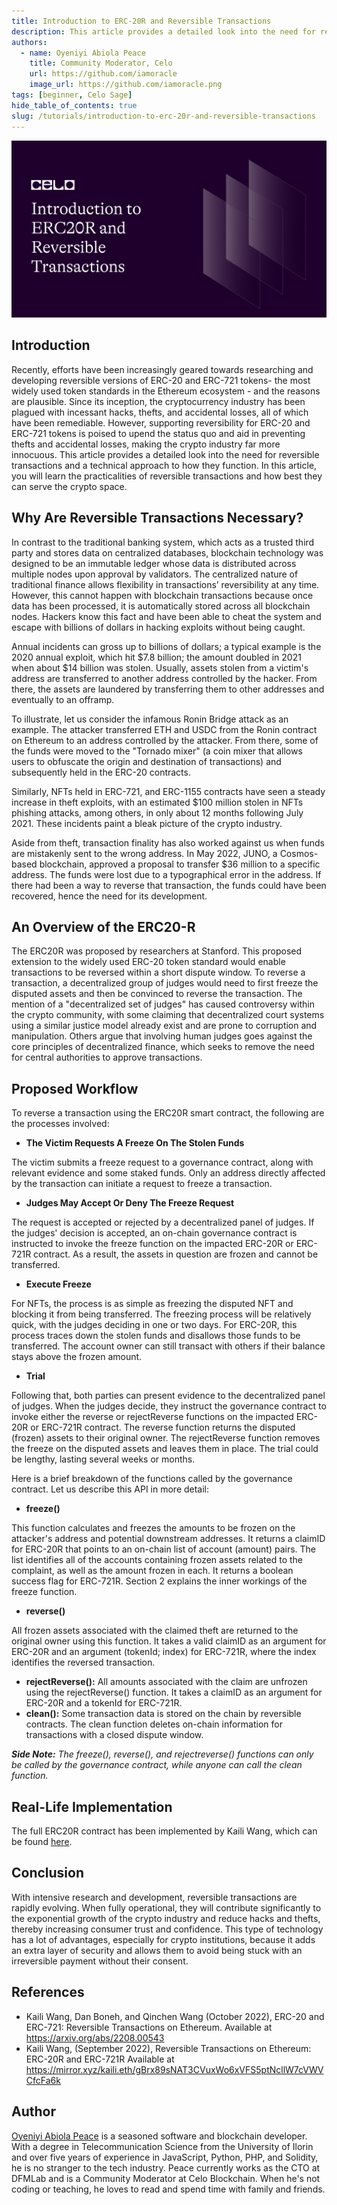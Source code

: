 ```yaml
---
title: Introduction to ERC-20R and Reversible Transactions
description: This article provides a detailed look into the need for reversible transactions and a technical approach to how they function.
authors:
  - name: Oyeniyi Abiola Peace
    title: Community Moderator, Celo
    url: https://github.com/iamoracle
    image_url: https://github.com/iamoracle.png
tags: [beginner, Celo Sage]
hide_table_of_contents: true
slug: /tutorials/introduction-to-erc-20r-and-reversible-transactions
---
```


![header](../../src/data-tutorials/showcase/beginner/introduction-to-erc-20r-and-reversible-transactions.png)

## Introduction

Recently, efforts have been increasingly geared towards researching and developing reversible versions of ERC-20 and ERC-721 tokens- the most widely used token standards in the Ethereum ecosystem - and the reasons are plausible. Since its inception, the cryptocurrency industry has been plagued with incessant hacks, thefts, and accidental losses, all of which have been remediable. However, supporting reversibility for ERC-20 and ERC-721 tokens is poised to upend the status quo and aid in preventing thefts and accidental losses, making the crypto industry far more innocuous. This article provides a detailed look into the need for reversible transactions and a technical approach to how they function. In this article, you will learn the practicalities of reversible transactions and how best they can serve the crypto space.

## Why Are Reversible Transactions Necessary?

In contrast to the traditional banking system, which acts as a trusted third party and stores data on centralized databases, blockchain technology was designed to be an immutable ledger whose data is distributed across multiple nodes upon approval by validators. The centralized nature of traditional finance allows flexibility in transactions’ reversibility at any time. However, this cannot happen with blockchain transactions because once data has been processed, it is automatically stored across all blockchain nodes. Hackers know this fact and have been able to cheat the system and escape with billions of dollars in hacking exploits without being caught.
 
Annual incidents can gross up to billions of dollars; a typical example is the 2020 annual exploit, which hit $7.8 billion; the amount doubled in 2021 when about $14 billion was stolen. Usually, assets stolen from a victim's address are transferred to another address controlled by the hacker. From there, the assets are laundered by transferring them to other addresses and eventually to an offramp.

To illustrate, let us consider the infamous Ronin Bridge attack as an example. The attacker transferred ETH and USDC from the Ronin contract on Ethereum to an address controlled by the attacker. From there, some of the funds were moved to the "Tornado mixer" (a coin mixer that allows users to obfuscate the origin and destination of transactions) and subsequently held in the ERC-20 contracts.
 
Similarly, NFTs held in ERC-721, and ERC-1155 contracts have seen a steady increase in theft exploits, with an estimated $100 million stolen in NFTs phishing attacks, among others, in only about 12 months following July 2021. These incidents paint a bleak picture of the crypto industry.
 
Aside from theft, transaction finality has also worked against us when funds are mistakenly sent to the wrong address. In May 2022, JUNO, a Cosmos-based blockchain, approved a proposal to transfer $36 million to a specific address. The funds were lost due to a typographical error in the address. If there had been a way to reverse that transaction, the funds could have been recovered, hence the need for its development.

## An Overview of the  ERC20-R

The ERC20R was proposed by researchers at Stanford. This proposed extension to the widely used ERC-20 token standard would enable transactions to be reversed within a short dispute window. To reverse a transaction, a decentralized group of judges would need to first freeze the disputed assets and then be convinced to reverse the transaction. The mention of a "decentralized set of judges" has caused controversy within the crypto community, with some claiming that decentralized court systems using a similar justice model already exist and are prone to corruption and manipulation. Others argue that involving human judges goes against the core principles of decentralized finance, which seeks to remove the need for central authorities to approve transactions.

## Proposed Workflow

To reverse a transaction using the ERC20R smart contract, the following are the processes involved:

* **The Victim Requests A Freeze On The Stolen Funds** 

The victim submits a freeze request to a governance contract, along with relevant evidence and some staked funds. Only an address directly affected by the transaction can initiate a request to freeze a transaction.

* **Judges May Accept Or Deny The Freeze Request**

The request is accepted or rejected by a decentralized panel of judges. If the judges' decision is accepted, an on-chain governance contract is instructed to invoke the freeze function on the impacted ERC-20R or ERC-721R contract. As a result, the assets in question are frozen and cannot be transferred. 

* **Execute Freeze** 

For NFTs, the process is as simple as freezing the disputed NFT and blocking it from being transferred. The freezing process will be relatively quick, with the judges deciding in one or two days. For ERC-20R, this process traces down the stolen funds and disallows those funds to be transferred. The account owner can still transact with others if their balance stays above the frozen amount.
 

* **Trial**

Following that, both parties can present evidence to the decentralized panel of judges. When the judges decide, they instruct the governance contract to invoke either the reverse or rejectReverse functions on the impacted ERC-20R or ERC-721R contract. The reverse function returns the disputed (frozen) assets to their original owner. The rejectReverse function removes the freeze on the disputed assets and leaves them in place. The trial could be lengthy, lasting several weeks or months.
 
Here is a brief breakdown of the functions called by the governance contract. Let us describe this API in more detail:


* **freeze()**

This function calculates and freezes the amounts to be frozen on the attacker's address and potential downstream addresses. It returns a claimID for ERC-20R that points to an on-chain list of account (amount) pairs. The list identifies all of the accounts containing frozen assets related to the complaint, as well as the amount frozen in each. It returns a boolean success flag for ERC-721R. Section 2 explains the inner workings of the freeze function.


* **reverse()**

All frozen assets associated with the claimed theft are returned to the original owner using this function. It takes a valid claimID as an argument for ERC-20R and an argument (tokenId; index) for ERC-721R, where the index identifies the reversed transaction.

* **rejectReverse():** All amounts associated with the claim are unfrozen using the rejectReverse() function. It takes a claimID as an argument for ERC-20R and a tokenId for ERC-721R.
* **clean():** Some transaction data is stored on the chain by reversible contracts. The clean function deletes on-chain information for transactions with a closed dispute window.

_**Side Note:** The freeze(), reverse(), and rejectreverse() functions can only be called by the governance contract, while anyone can call the clean function._

## Real-Life Implementation

The full ERC20R contract has been implemented by Kaili Wang, which can be found [here](https://github.com/kkailiwang/erc20r/blob/master/contracts/ERC20R.sol).

## Conclusion

With intensive research and development, reversible transactions are rapidly evolving. When fully operational, they will contribute significantly to the exponential growth of the crypto industry and reduce hacks and thefts, thereby increasing consumer trust and confidence. This type of technology has a lot of advantages, especially for crypto institutions, because it adds an extra layer of security and allows them to avoid being stuck with an irreversible payment without their consent.

## References

* Kaili Wang, Dan Boneh, and Qinchen Wang (October 2022), ERC-20 and ERC-721: Reversible Transactions on Ethereum. Available at https://arxiv.org/abs/2208.00543
* Kaili Wang, (September 2022), Reversible Transactions on Ethereum: ERC-20R and ERC-721R Available at https://mirror.xyz/kaili.eth/gBrx89sNAT3CVuxWo6xVFS5ptNcllW7cVWVCfcFa6k


## Author

[Oyeniyi Abiola Peace](https://twitter.com/_iamoracle) is a seasoned software and blockchain developer. With a degree in Telecommunication Science from the University of Ilorin and over five years of experience in JavaScript, Python, PHP, and Solidity, he is no stranger to the tech industry. Peace currently works as the CTO at DFMLab and is a Community Moderator at Celo Blockchain. When he's not coding or teaching, he loves to read and spend time with family and friends.